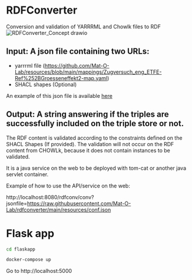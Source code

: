 # RDFConverter
Conversion and validation of YARRRML and Chowlk files to RDF
![RDFConverter_Concept drawio](https://user-images.githubusercontent.com/9248325/158338711-73935d1a-2c99-4a4c-8c1a-a133c2937a4c.png)


## Input: A json file containing two URLs: 
-	yarrrml file (https://github.com/Mat-O-Lab/resources/blob/main/mappings/Zugversuch_eng_ETFE-Ref%252BGroesseneffekt2-map.yaml)
-	SHACL shapes (Optional)

An example of this json file is available [here](https://raw.githubusercontent.com/Mat-O-Lab/rdfconverter/main/resources/conf.json)
 
## Output: A string answering if the triples are successfully included on the triple store or not.

The RDF content is validated according to the constraints defined on the SHACL Shapes (If provided).
The validation will not occur on the RDF content from CHOWLk, because it does not contain instances to be validated.

It is a java service on the web to be deployed with tom-cat or another java servlet container.

Example of how to use the API/service on the web:

http://localhost:8080/rdfconv/conv?jsonfile=https://raw.githubusercontent.com/Mat-O-Lab/rdfconverter/main/resources/conf.json

# Flask app

```bash
cd flaskapp

docker-compose up
```

Go to http://localhost:5000

